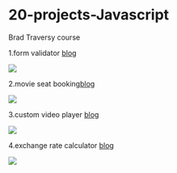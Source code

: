 # 20-projects-Javascript
Brad Traversy course

1.form validator [blog](https://yvonnedi.blogspot.com/2020/12/form-validator-with-javascript.html)

![](https://1.bp.blogspot.com/-BrYslXZR3Tg/X88H-8BoieI/AAAAAAAAD1o/qv1GQh-GVPs6Z5Cki0V2u5ZITcDckHyigCLcBGAsYHQ/w330-h400/%25E6%25B0%25B4%25E7%2594%25B5%25E8%25B4%25B9%25E9%2598%25BF%25E8%2590%25A8%25E5%25BE%25B7%25E5%2588%259A.gif)

2.movie seat booking[blog](https://yvonnedi.blogspot.com/2020/12/movie-seat-booking-with-javascript.html)

![](https://1.bp.blogspot.com/-paTx37sTK8k/X8_pRN_hUXI/AAAAAAAAD34/8ap2Tzveddcg0YZLzx4j0I12m8IU3_-0QCLcBGAsYHQ/w284-h400/%25E6%25B2%25A1%25E9%2582%25A3%25E4%25B9%2588.gif)

3.custom video player [blog](https://yvonnedi.blogspot.com/2020/12/custom-video-player-with-javascript.html)

![](https://1.bp.blogspot.com/-58gJQyE92Xg/X9LKRSgAFzI/AAAAAAAAD6I/01-dVWLmvxwnolxSSG8gbW3_IyiGdk0PgCLcBGAsYHQ/w400-h314/%25E8%25BF%259B%25E5%258F%25A3%25E9%2587%258F%25E5%25AF%2592%25E5%2581%2587%25E5%25BF%25AB%25E4%25B9%2590.gif)

4.exchange rate calculator [blog](https://diyifang.medium.com/exchange-rate-calculator-with-javascript-3f22a78dc0f)

![](https://cdn-images-1.medium.com/max/800/1*16rpBEoGrcDy7oSOHRU8fA.gif)